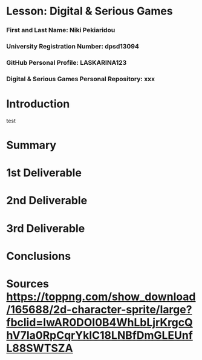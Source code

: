 # Lesson: Digital & Serious Games

### First and Last Name: Niki Pekiaridou
### University Registration Number: dpsd13094
### GitHub Personal Profile: LASKARINA123
### Digital & Serious Games Personal Repository: xxx

# Introduction

test

# Summary


# 1st Deliverable


# 2nd Deliverable


# 3rd Deliverable 


# Conclusions


# Sources https://toppng.com/show_download/165688/2d-character-sprite/large?fbclid=IwAR0DOI0B4WhLbLjrKrgcQhV7Ia0RpCqrYkIC18LNBfDmGLEUnfL88SWTSZA

